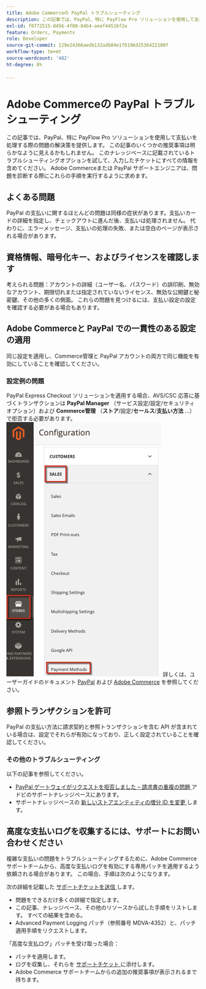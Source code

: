 ```yaml
---
title: Adobe Commerceの PayPal トラブルシューティング
description: この記事では、PayPal、特に PayFlow Pro ソリューションを使用して支払いを処理する際の問題の解決策を提供します。 この記事のいくつかの推奨事項は明らかなように見えるかもしれません。 このナレッジベースに記載されているトラブルシューティングオプションを試して、入力したチケットにすべての情報を含めてください。 Adobe Commerceまたは PayPal サポートエンジニアは、問題を診断する際にこれらの手順を実行するように求めます。
exl-id: f0772515-8456-4f08-84b4-aeef44516f2a
feature: Orders, Payments
role: Developer
source-git-commit: 129e24366aedb132adb84e1f0196d2536422180f
workflow-type: tm+mt
source-wordcount: '482'
ht-degree: 0%

---
```


# Adobe Commerceの PayPal トラブルシューティング

この記事では、PayPal、特に PayFlow Pro ソリューションを使用して支払いを処理する際の問題の解決策を提供します。 この記事のいくつかの推奨事項は明らかなように見えるかもしれません。 このナレッジベースに記載されているトラブルシューティングオプションを試して、入力したチケットにすべての情報を含めてください。 Adobe Commerceまたは PayPal サポートエンジニアは、問題を診断する際にこれらの手順を実行するように求めます。

## よくある問題

PayPal の支払いに関するほとんどの問題は同様の症状があります。支払いカードの詳細を指定し、チェックアウトに進んだ後、支払いは処理されません。 代わりに、エラーメッセージ、支払いの処理の失敗、または空白のページが表示される場合があります。

## 資格情報、暗号化キー、およびライセンスを確認します

考えられる問題：アカウントの詳細（ユーザー名、パスワード）の誤印刷、無効なアカウント、期限切れまたは指定されていないライセンス、無効な公開鍵と秘密鍵、その他の多くの側面。 これらの問題を見つけるには、支払い設定の設定を確認する必要がある場合もあります。

## Adobe Commerceと PayPal での一貫性のある設定の適用

同じ設定を適用し、Commerce管理と PayPal アカウントの両方で同じ機能を有効にしていることを確認してください。

### 設定例の問題

PayPal Express Checkout ソリューションを適用する場合、AVS/CSC 応答に基づくトランザクションは **PayPal Manager** （サービス設定/設定/セキュリティオプション）および **Commerce管理** （**ストア**/設定/**セールス**/**支払い方法** ...）で拒否する必要があります。
![magento_paypal_settings_2.4.1.png](assets/magento_paypal_settings_2.4.1.png)
詳しくは、ユーザーガイドのドキュメント [PayPal](https://www.paypalobjects.com/en_US/vhelp/paypalmanager_help/setup.htm) および [Adobe Commerce](/docs/commerce-admin/stores-sales/payments/paypal/paypal-express-checkout.html) を参照してください。

## 参照トランザクションを許可

PayPal の支払い方法に請求契約と参照トランザクションを含む API が含まれている場合は、設定でそれらが有効になっており、正しく設定されていることを確認してください。

### その他のトラブルシューティング

以下の記事を参照してください。

* [PayPal ゲートウェイがリクエストを拒否しました – 請求書の重複の問題 ](https://experienceleague.adobe.com/en/docs/experience-cloud-kcs/kbarticles/ka-26838) アドビのサポートナレッジベースにあります。
* サポートナレッジベースの [ 新しいストアエンティティの増分 ID を変更 ](/help/how-to/general/change-increment-id-for-a-db-entity-order-invoice-credit-memo-etc-on-particular-store.md) します。

## 高度な支払いログを収集するには、サポートにお問い合わせください

複雑な支払いの問題をトラブルシューティングするために、Adobe Commerce サポートチームから、高度な支払いログを有効にする専用パッチを適用するよう依頼される場合があります。 この場合、手順は次のようになります。

次の詳細を記載した [ サポートチケットを送信 ](/help/help-center-guide/help-center/magento-help-center-user-guide.md#submit-ticket) します。

* 問題をできるだけ多くの詳細で指定します。
* この記事、ナレッジベース、その他のリソースから試した手順をリストします。 すべての結果を含める。
* Advanced Payment Logging パッチ（参照番号 MDVA-4352）と、パッチ適用手順をリクエストします。

「高度な支払ログ」パッチを受け取った場合：

* パッチを適用します。
* ログを収集し、それらを [ サポートチケット ](/help/help-center-guide/help-center/magento-help-center-user-guide.md#submit-ticket) に添付します。
* Adobe Commerce サポートチームからの追加の推奨事項が表示されるまで待ちます。

